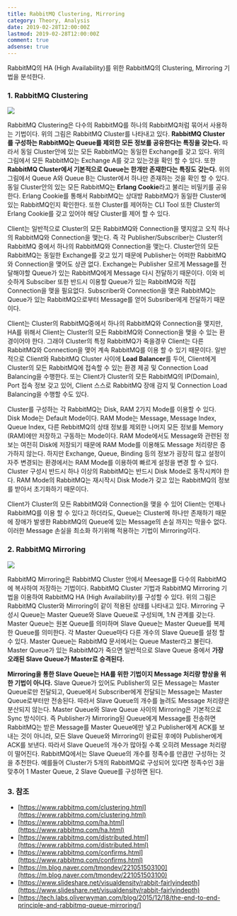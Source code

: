 ```yaml
---
title: RabbitMQ Clustering, Mirroring
category: Theory, Analysis
date: 2019-02-28T12:00:00Z
lastmod: 2019-02-28T12:00:00Z
comment: true
adsense: true
---
```


RabbitMQ의 HA (High Availability)를 위한 RabbitMQ의 Clustering, Mirroring 기법을 분석한다. 

### 1. RabbitMQ Clustering

![]({{site.baseurl}}/images/theory_analysis/RabbitMQ_Clustering_Mirroring/Cluster.PNG)

RabbitMQ Clustering은 다수의 RabbitMQ를 하나의 RabbitMQ처럼 묶어서 사용하는 기법이다. 위의 그림은 RabbitMQ Cluster를 나타내고 있다. **RabbitMQ Cluster를 구성하는 RabbitMQ는 Queue를 제외한 모든 정보를 공유한다는 특징을 갖는다.** 따라서 동일 Cluster안에 있는 모든 RabbitMQ는 동일한 Exchange를 갖고 있다. 위의 그림에서 모든 RabbitMQ는 Exchange A를 갖고 있는것을 확인 할 수 있다. 또한 **RabbitMQ Cluster에서 기본적으로 Queue는 한개만 존재한다는 특징도 갖는다.** 위의 그림에서 Queue A와 Queue B는 Cluster에서 하나만 존재하는 것을 확인 할 수 있다. 동일 Cluster안의 있는 모든 RabbitMQ는 **Erlang Cookie**라고 불리는 비밀키를 공유한다. Erlang Cookie를 통해서 RabbitMQ는 상대방 RabbitMQ가 동일한 Cluster에 있는 RabbitMQ인지 확인한다. 또한 Cluster를 제어하는 CLI Tool 또한 Cluster의 Erlang Cookie를 갖고 있어야 해당 Cluster를 제어 할 수 있다.

Client는 일반적으로 Cluster의 모든 RabbitMQ와 Connection을 맺지않고 오직 하나의 RabbitMQ와 Connection을 맺는다. 즉 각 Publisher/Subscriber는 Cluster의 RabbitMQ 중에서 하나의 RabbitMQ와 Connection을 맺는다. Cluster안의 모든 RabbitMQ는 동일한 Exchange를 갖고 있기 때문에 Publisher는 어떠한 RabbitMQ와 Connection을 맺어도 상관 없다. Exchange는 Publisher 모르게 Message를 전달해야할 Queue가 있는 RabbitMQ에게 Message 다시 전달하기 때문이다. 이와 비슷하게 Subsciber 또한 반드시 이용할 Queue가 있는 RabbitMQ와 직접 Connection을 맺을 필요없다. Subscriber와 Connection을 맺은 RabbitMQ는 Queue가 있는 RabbitMQ으로부터 Message를 얻어 Subsriber에게 전달하기 때문이다.

Client는 Cluster의 RabbitMQ중에서 하나의 RabbitMQ와 Connection을 맺지만, HA를 위해서 Client는 Cluster의 모든 RabbitMQ와 Connection을 맺을 수 있는 환경이어야 한다. 그래야 Cluster의 특정 RabbitMQ가 죽을경우 Client는 다른 RabbitMQ와 Connection을 맺어 계속 RabbitMQ를 이용 할 수 있기 때문이다. 일반적으로 Client와 RabbitMQ Cluster 사이에 **Load Balancer**를 두어, Client에게 Cluster의 모든 RabbitMQ에 접속할 수 있는 환경 제공 및 Connection Load Balancing을 수행한다. 또는 Client가 Cluster의 모든 RabbitMQ의 IP(Domain), Port 접속 정보 갖고 있어, Client 스스로 RabbitMQ 장애 감지 및 Connection Load Balancing을 수행할 수도 있다.

Cluster를 구성하는 각 RabbitMQ는 Disk, RAM 2가지 Mode를 이용할 수 있다. Disk Mode는 Default Mode이다. RAM Mode는 Message, Message Index, Queue Index, 다른 RebbitMQ의 상태 정보를 제외한 나머지 모든 정보를 Memory (RAM)에만 저장하고 구동하는 Mode이다. RAM Mode에서도 Message와 관련된 정보는 여전히 Disk에 저장되기 때문에 RAM Mode를 이용해도 Message 처리량은 증가하지 않는다. 하지만 Exchange, Queue, Binding 등의 정보가 굉장히 많고 설정이 자주 변경되는 환경에서는 RAM Mode를 이용하여 빠르게 설정을 변경 할 수 있다. Cluster 구성시 반드시 하나 이상의 RabbitMQ는 반드시 Disk Mode로 동작시켜야 한다. RAM Mode의 RabbitMQ는 재시작시 Disk Mode가 갖고 있는 RabbitMQ의 정보를 받아서 초기화하기 때문이다.

Client가 Cluster의 모든 RabbitMQ와 Connection을 맺을 수 있어 Client는 언제나 RabbitMQ를 이용 할 수 있다고 하더라도, Queue는 Cluster에 하나만 존재하기 때문에 장애가 발생한 RabbitMQ의 Queue에 있는 Message의 손실 까지는 막을수 없다. 이러한 Message 손실을 최소화 하기위해 적용하는 기법이 Mirroring이다.

### 2. RabbitMQ Mirroring

![]({{site.baseurl}}/images/theory_analysis/RabbitMQ_Clustering_Mirroring/Cluster_Mirroring.PNG)

RabbitMQ Mirroring은 RabbitMQ Cluster 안에서 Meesage를 다수의 RabbitMQ에 복사하여 저장하는 기법이다. RabbitMQ Cluster 기법과 RabbitMQ Mirroring 기법을 이용하여 RabbitMQ HA (High Availability)를 구성할 수 있다. 위의 그림은 RabbitMQ Cluster와 Mirroring이 같이 적용된 상태를 나타내고 있다. Mirroring 구성시 Queue는 Master Queue와 Slave Queue로 구성되며, 1:N 관계를 갖는다. Master Queue는 원본 Queue를 의미하며 Slave Queue는 Master Queue를 복제한 Queue를 의미한다. 각 Master Queue마다 다른 개수의 Slave Queue를 설정 할 수 있다. Master Queue는 RabbitMQ 문서에서는 Queue Master라고 불린다. Master Queue가 있는 RabbitMQ가 죽으면 일반적으로 Slave Queue 중에서 **가장 오래된 Slave Queue가 Master로 승격된다.**

**Mirroring을 통한 Slave Queue는 HA를 위한 기법이지 Message 처리량 향상을 위한 기법이 아니다.** Slave Queue가 있어도 Publisher의 모든 Message는 Master Queue로만 전달되고, Queue에서 Subscriber에게 전달되는 Message는 Master Queue로부터만 전송된다. 따라서 Slave Queue의 개수를 늘려도 Message 처리량은 분산되지 않는다. Master Queue와 Slave Queue 사이의 Mirroring은 기본적으로 Sync 방식이다. 즉 Publisher가 Mirroring된 Queue에게 Message를 전송하면 RabbitMQ는 받은 Message를 Master Queue에만 넣고 Publisher에게 ACK를 보내는 것이 아니라, 모든 Slave Queue와 Mirroring이 완료된 후에야 Publisher에게 ACK를 보낸다. 따라서 Slave Queue의 개수가 많아질 수록 오히려 Message 처리량이 떨어진다. RabbitMQ에서는 Slave Queue의 개수를 정족수를 만큼만 구성하는 것을 추천한다. 예를들어 Cluster가 5개의 RabbitMQ로 구성되어 있다면 정족수인 3을 맞추어 1 Master Queue, 2 Slave Queue를 구성하면 된다.

### 3. 참조

* [https://www.rabbitmq.com/clustering.html](https://www.rabbitmq.com/clustering.html)
* [https://www.rabbitmq.com/ha.html](https://www.rabbitmq.com/ha.html)
* [https://www.rabbitmq.com/distributed.html](https://www.rabbitmq.com/distributed.html)
* [https://www.rabbitmq.com/confirms.html](https://www.rabbitmq.com/confirms.html)
* [https://m.blog.naver.com/tmondev/221051503100](https://m.blog.naver.com/tmondev/221051503100)
* [https://www.slideshare.net/visualdensity/rabbit-fairlyindepth](https://www.slideshare.net/visualdensity/rabbit-fairlyindepth)
* [https://tech.labs.oliverwyman.com/blog/2015/12/18/the-end-to-end-principle-and-rabbitmq-queue-mirroring/]
